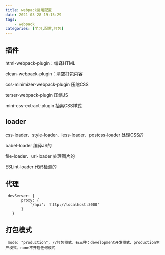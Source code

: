 ```yaml
---
title: webpack常用配置
date: 2021-03-28 19:15:29
tags:
    - webpack
categories: [学习,配置,打包]
---
```


## 插件

 html-webpack-plugin：编译HTML
 <!-- more -->

clean-webpack-plugin：清空打包内容

css-minimizer-webpack-plugin 压缩CSS

terser-webpack-plugin 压缩JS

 mini-css-extract-plugin 抽离CSS样式

 ## loader

 css-loader、style-loader、less-loader、postcss-loader 处理CSS的

 babel-loader 编译JS的

 file-loader、url-loader 处理图片的

 ESLint-loader 代码检测的


 ## 代理

 ```
  devServer: {
        proxy: {
            '/api': 'http://localhost:3000'
        }
    }
 ```

 ## 打包模式

 ```
  mode: "production", //打包模式，有三种：development开发模式、production生产模式、none不开启任何模式
 ```